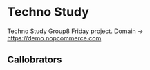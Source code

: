 # Techno Study

Techno Study Group8 Friday project.
Domain -> https://demo.nopcommerce.com

## Callobrators

